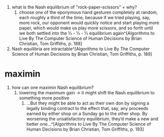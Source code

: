 1. what is the Nash equilibrium of "rock-paper-scissors" + why?
	1. choose one of the eponymous hand gestures completely at random, each roughly a third of the time, because if we tried playing, say, more rock, our opponent would quickly notice and start playing more paper, which would make us play more scissors, and so forth until we both settled into the 1⁄3 - 1⁄3 - 1⁄3 equilibrium again^[Algorithms to Live By The Computer Science of Human Decisions by Brian Christian, Tom Griffiths, p. 188]
2. Nash equilibria are intractable^[Algorithms to Live By The Computer Science of Human Decisions by Brian Christian, Tom Griffiths, p. 189]

# maximin
1. how can one maximin Nash equilibrium?
	1. lowering the maximum gain → it might shift the Nash equilibrium to something more positive
		1. ...But they might be able to act as their own don by signing a legally binding contract to the effect that, say, any proceeds earned by either shop on a Sunday go to the other shop. By worsening the unsatisfactory equilibrium, they’d make a new and better one...^[Algorithms to Live By The Computer Science of Human Decisions by Brian Christian, Tom Griffiths, p. 193]